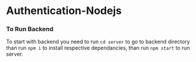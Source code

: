 # Authentication-Nodejs

### To Run Backend
To start with backend you need to run `cd server` to go to backend directory than run `npm i` to install respective dependancies, 
than run `npm start` to run server.
